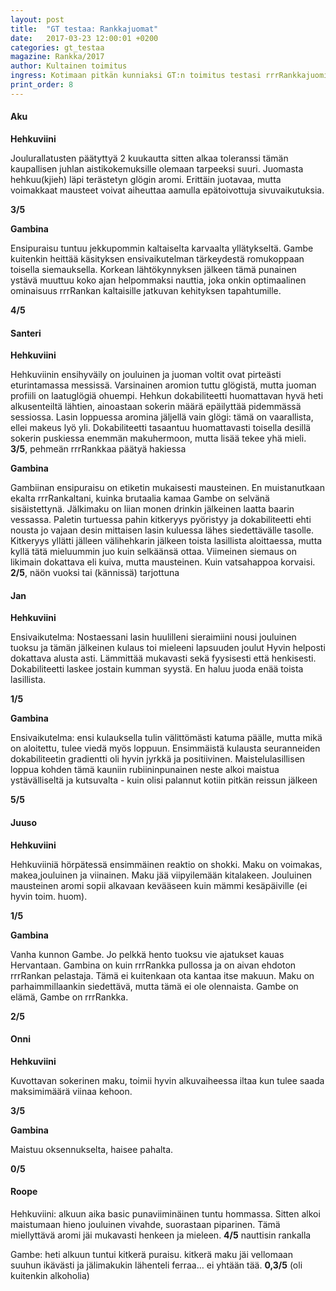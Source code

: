 ```yaml
---
layout: post
title:  "GT testaa: Rankkajuomat"
date:   2017-03-23 12:00:01 +0200
categories: gt_testaa
magazine: Rankka/2017
author: Kultainen toimitus
ingress: Kotimaan pitkän kunniaksi GT:n toimitus testasi rrrRankkajuomista perinteisimmät.
print_order: 8
---
```


#### Aku

**Hehkuviini**

Joulurallatusten päätyttyä 2 kuukautta sitten alkaa toleranssi tämän kaupallisen juhlan aistikokemuksille olemaan tarpeeksi suuri. Juomasta hehkuu(kjieh) läpi terästetyn glögin aromi. Erittäin juotavaa, mutta voimakkaat mausteet voivat aiheuttaa aamulla epätoivottuja sivuvaikutuksia.

**3/5**

**Gambina**

Ensipuraisu tuntuu jekkupommin kaltaiselta karvaalta yllätykseltä. Gambe kuitenkin heittää käsityksen ensivaikutelman tärkeydestä romukoppaan toisella siemauksella. Korkean lähtökynnyksen jälkeen tämä punainen ystävä muuttuu koko ajan helpommaksi nauttia, joka onkin optimaalinen ominaisuus rrrRankan kaltaisille jatkuvan kehityksen tapahtumille.

**4/5**




#### Santeri

**Hehkuviini**

Hehkuviinin ensihyväily on jouluinen ja juoman voltit ovat pirteästi eturintamassa messissä. Varsinainen aromion tuttu glögistä, mutta juoman profiili on laatuglögiä ohuempi. Hehkun dokabiliteetti huomattavan hyvä heti alkusenteiltä lähtien, ainoastaan sokerin määrä epäilyttää pidemmässä sessiossa. Lasin loppuessa aromina jäljellä vain glögi: tämä on vaarallista, ellei makeus lyö yli. Dokabiliteetti tasaantuu huomattavasti toisella desillä sokerin puskiessa enemmän makuhermoon, mutta lisää tekee yhä mieli.
**3/5**, pehmeän rrrRankkaa päätyä hakiessa

**Gambina**

Gambiinan ensipuraisu on etiketin mukaisesti mausteinen. En muistanutkaan ekalta rrrRankaltani, kuinka brutaalia kamaa Gambe on selvänä sisäistettynä. Jälkimaku on liian monen drinkin jälkeinen laatta baarin vessassa. Paletin turtuessa pahin kitkeryys pyöristyy ja dokabiliteetti ehti nousta jo vajaan desin mittaisen lasin kuluessa lähes siedettävälle tasolle.
Kitkeryys yllätti jälleen välihehkarin jälkeen toista lasillista aloittaessa, mutta kyllä tätä mieluummin juo kuin selkäänsä ottaa. Viimeinen siemaus on likimain dokattava eli kuiva, mutta mausteinen. Kuin vatsahappoa korvaisi.
**2/5**, näön vuoksi tai (kännissä) tarjottuna

#### Jan

**Hehkuviini**

Ensivaikutelma: Nostaessani lasin huulilleni sieraimiini nousi jouluinen tuoksu ja tämän jälkeinen kulaus toi mieleeni lapsuuden joulut
Hyvin helposti dokattava alusta asti. Lämmittää mukavasti sekä fyysisesti että henkisesti. Dokabiliteetti laskee jostain kumman syystä. En haluu juoda enää toista lasillista.

**1/5**

**Gambina**

Ensivaikutelma: ensi kulauksella tulin välittömästi katuma päälle, mutta mikä on aloitettu, tulee viedä myös loppuun.
Ensimmäistä kulausta seuranneiden dokabiliteetin gradientti oli hyvin jyrkkä ja positiivinen. Maistelulasillisen loppua kohden tämä kauniin rubiininpunainen neste alkoi maistua ystävälliseltä ja kutsuvalta - kuin olisi palannut kotiin pitkän reissun jälkeen

**5/5**


#### Juuso

**Hehkuviini**

Hehkuviiniä hörpätessä ensimmäinen reaktio on shokki. Maku on voimakas, makea,jouluinen ja viinainen. Maku jää viipyilemään kitalakeen. Jouluinen mausteinen aromi sopii alkavaan kevääseen kuin mämmi kesäpäiville (ei hyvin toim. huom).

**1/5**

**Gambina**

Vanha kunnon Gambe. Jo pelkkä hento tuoksu vie ajatukset kauas Hervantaan. Gambina on kuin rrrRankka pullossa ja on aivan ehdoton rrrRankan pelastaja. Tämä ei kuitenkaan ota kantaa itse makuun. Maku on parhaimmillaankin siedettävä, mutta tämä ei ole olennaista. Gambe on elämä, Gambe on rrrRankka.

**2/5**


#### Onni

**Hehkuviini**

Kuvottavan sokerinen maku, toimii hyvin alkuvaiheessa iltaa kun tulee saada maksimimäärä viinaa kehoon.

**3/5**

**Gambina**

Maistuu oksennukselta, haisee pahalta.

**0/5**

#### Roope

Hehkuviini: alkuun aika basic punaviiminäinen tuntu hommassa. Sitten alkoi maistumaan hieno jouluinen vivahde, suorastaan piparinen. Tämä miellyttävä aromi jäi mukavasti henkeen ja mieleen.
**4/5** nauttisin rankalla

Gambe: heti alkuun tuntui kitkerä puraisu. kitkerä maku jäi vellomaan suuhun ikävästi ja jälimakukin lähenteli ferraa… ei yhtään tää.
**0,3/5** (oli kuitenkin alkoholia)
